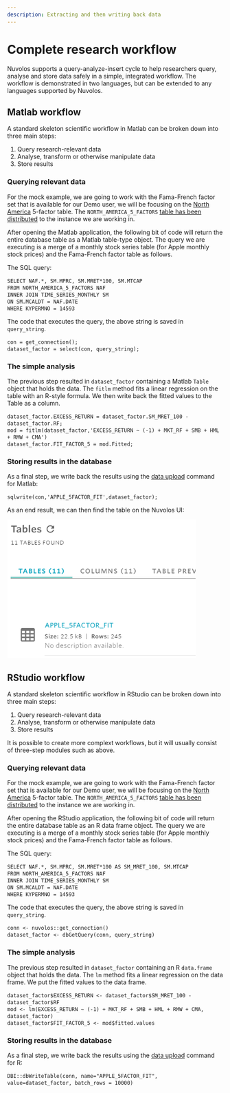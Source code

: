 ```yaml
---
description: Extracting and then writing back data
---
```


# Complete research workflow

Nuvolos supports a query-analyze-insert cycle to help researchers query, analyse and store data safely in a simple, integrated workflow. The workflow is demonstrated in two languages, but can be extended to any languages supported by Nuvolos.

## Matlab workflow

A standard skeleton scientific workflow in Matlab can be broken down into three main steps:

1. Query research-relevant data
2. Analyse, transform or otherwise manipulate data
3. Store results

### Querying relevant data

For the mock example, we are going to work with the Fama-French factor set that is available for our Demo user, we will be focusing on the [North America](https://mba.tuck.dartmouth.edu/pages/faculty/ken.french/Data\_Library/f-f\_5developed.html) 5-factor table. The `NORTH_AMERICA_5_FACTORS`  [table has been distributed](../work-with-data/#distribute-data-you-need) to the instance we are working in.

After opening the Matlab application, the following bit of code will return the entire database table as a Matlab table-type object. The query we are executing is a merge of a monthly stock series table (for Apple monthly stock prices) and the Fama-French factor table as follows.

The SQL query:

```
SELECT NAF.*, SM.MPRC, SM.MRET*100, SM.MTCAP 
FROM NORTH_AMERICA_5_FACTORS NAF 
INNER JOIN TIME_SERIES_MONTHLY SM 
ON SM.MCALDT = NAF.DATE 
WHERE KYPERMNO = 14593
```

The code that executes the query, the above string is saved in `query_string`.

```
con = get_connection();
dataset_factor = select(con, query_string);
```

### The simple analysis

The previous step resulted in `dataset_factor` containing a Matlab `Table` object that holds the data. The `fitlm` method fits a linear regression on the table with an R-style formula. We then write back the fitted values to the Table as a column.

```
dataset_factor.EXCESS_RETURN = dataset_factor.SM_MRET_100 - dataset_factor.RF;
mod = fitlm(dataset_factor,'EXCESS_RETURN ~ (-1) + MKT_RF + SMB + HML + RMW + CMA')
dataset_factor.FIT_FACTOR_5 = mod.Fitted;
```

### Storing results in the database

As a final step, we write back the results using the [data upload](broken-reference) command for Matlab:

```
sqlwrite(con,'APPLE_5FACTOR_FIT',dataset_factor);
```

As an end result, we can then find the table on the Nuvolos UI:

![](../../.gitbook/assets/screenshot-2021-03-04-113019.png)

## RStudio workflow

A standard skeleton scientific workflow in RStudio can be broken down into three main steps:

1. Query research-relevant data
2. Analyse, transform or otherwise manipulate data
3. Store results

It is possible to create more complext workflows, but it will usually consist of three-step modules such as above.

### Querying relevant data

For the mock example, we are going to work with the Fama-French factor set that is available for our Demo user, we will be focusing on the [North America](https://mba.tuck.dartmouth.edu/pages/faculty/ken.french/Data\_Library/f-f\_5developed.html) 5-factor table. The `NORTH_AMERICA_5_FACTORS`  [table has been distributed](../work-with-data/#distribute-data-you-need) to the instance we are working in.

After opening the RStudio application, the following bit of code will return the entire database table as an R data frame object. The query we are executing is a merge of a monthly stock series table (for Apple monthly stock prices) and the Fama-French factor table as follows.

The SQL query:

```
SELECT NAF.*, SM.MPRC, SM.MRET*100 AS SM_MRET_100, SM.MTCAP 
FROM NORTH_AMERICA_5_FACTORS NAF 
INNER JOIN TIME_SERIES_MONTHLY SM 
ON SM.MCALDT = NAF.DATE 
WHERE KYPERMNO = 14593
```

The code that executes the query, the above string is saved in `query_string`.

```
conn <- nuvolos::get_connection()
dataset_factor <- dbGetQuery(conn, query_string)
```

### The simple analysis

The previous step resulted in `dataset_factor` containing an R `data.frame` object that holds the data. The `lm` method fits a linear regression on the data frame. We put the fitted values to the data frame.

```
dataset_factor$EXCESS_RETURN <- dataset_factor$SM_MRET_100 - dataset_factor$RF
mod <- lm(EXCESS_RETURN ~ (-1) + MKT_RF + SMB + HML + RMW + CMA, dataset_factor)
dataset_factor$FIT_FACTOR_5 <- mod$fitted.values
```

### Storing results in the database

As a final step, we write back the results using the [data upload](broken-reference) command for R:

```
DBI::dbWriteTable(conn, name="APPLE_5FACTOR_FIT", value=dataset_factor, batch_rows = 10000)
```



